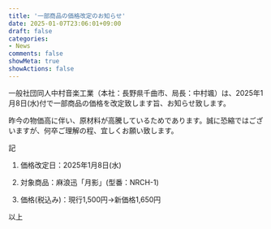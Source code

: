 ```yaml
---
title: '一部商品の価格改定のお知らせ'
date: 2025-01-07T23:06:01+09:00
draft: false
categories:
- News
comments: false
showMeta: true
showActions: false
---
```


一般社団同人中村音楽工業（本社：長野県千曲市、局長：中村颯）は、2025年1月8日(水)付で一部商品の価格を改定致します旨、お知らせ致します。

昨今の物価高に伴い、原材料が高騰しているためであります。誠に恐縮ではございますが、何卒ご理解の程、宜しくお願い致します。

記
1. 価格改定日：2025年1月8日(水)

2. 対象商品：麻浪迅「月影」(型番：NRCH-1)

3. 価格(税込み)：現行1,500円→新価格1,650円

以上
